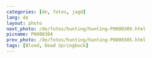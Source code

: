 ```yaml
---
categories: [de, fotos, jagd]
lang: de
layout: photo
next_photo: /de/fotos/hunting/hunting-P0000309.html
picname: P0000304
prev_photo: /de/fotos/hunting/hunting-P0000305.html
tags: [Blood, Dead Springbock]
---
```

